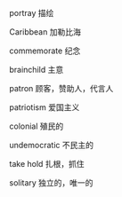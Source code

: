 portray 描绘

Caribbean 加勒比海

commemorate 纪念

brainchild 主意

patron 顾客，赞助人，代言人

patriotism 爱国主义

colonial 殖民的

undemocratic 不民主的

take hold 扎根，抓住

solitary 独立的，唯一的
